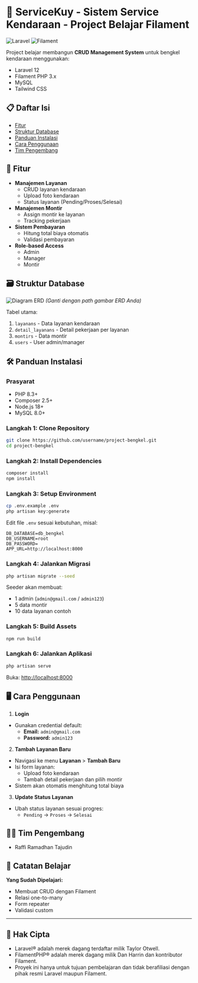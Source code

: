 # 🚗 ServiceKuy - Sistem Service Kendaraan - Project Belajar Filament

![Laravel](https://img.shields.io/badge/Laravel-FF2D20?logo=laravel&logoColor=white)
![Filament](https://img.shields.io/badge/Filament-FF5722?logo=filamentphp&logoColor=white)

Project belajar membangun **CRUD Management System** untuk bengkel kendaraan menggunakan:

-   Laravel 12
-   Filament PHP 3.x
-   MySQL
-   Tailwind CSS

## 📋 Daftar Isi

-   [Fitur](#-fitur)
-   [Struktur Database](#-struktur-database)
-   [Panduan Instalasi](#%EF%B8%8F-panduan-instalasi)
-   [Cara Penggunaan](#-cara-penggunaan)
-   [Tim Pengembang](#-tim-pengembang)

## 🌟 Fitur

-   **Manajemen Layanan**
    -   CRUD layanan kendaraan
    -   Upload foto kendaraan
    -   Status layanan (Pending/Proses/Selesai)
-   **Manajemen Montir**
    -   Assign montir ke layanan
    -   Tracking pekerjaan
-   **Sistem Pembayaran**
    -   Hitung total biaya otomatis
    -   Validasi pembayaran
-   **Role-based Access**
    -   Admin
    -   Manager
    -   Montir

## 🗃️ Struktur Database

![Diagram ERD](./public/images/erd-diagram.png) _(Ganti dengan path gambar ERD Anda)_

Tabel utama:

1. `layanans` - Data layanan kendaraan
2. `detail_layanans` - Detail pekerjaan per layanan
3. `montirs` - Data montir
4. `users` - User admin/manager

## 🛠️ Panduan Instalasi

### Prasyarat

-   PHP 8.3+
-   Composer 2.5+
-   Node.js 18+
-   MySQL 8.0+

### Langkah 1: Clone Repository

```bash
git clone https://github.com/username/project-bengkel.git
cd project-bengkel
```

### Langkah 2: Install Dependencies

```bash
composer install
npm install
```

### Langkah 3: Setup Environment

```bash
cp .env.example .env
php artisan key:generate
```

Edit file `.env` sesuai kebutuhan, misal:

```env
DB_DATABASE=db_bengkel
DB_USERNAME=root
DB_PASSWORD=
APP_URL=http://localhost:8000
```

### Langkah 4: Jalankan Migrasi

```bash
php artisan migrate --seed
```

Seeder akan membuat:

-   1 admin (`admin@gmail.com` / `admin123`)
-   5 data montir
-   10 data layanan contoh

### Langkah 5: Build Assets

```bash
npm run build
```

### Langkah 6: Jalankan Aplikasi

```bash
php artisan serve
```

Buka: [http://localhost:8000](http://localhost:8000)

## 🖥️ Cara Penggunaan

1. **Login**

-   Gunakan credential default:
    -   **Email:** `admin@gmail.com`
    -   **Password:** `admin123`

2. **Tambah Layanan Baru**

-   Navigasi ke menu **Layanan** > **Tambah Baru**
-   Isi form layanan:
    -   Upload foto kendaraan
    -   Tambah detail pekerjaan dan pilih montir
-   Sistem akan otomatis menghitung total biaya

3. **Update Status Layanan**

-   Ubah status layanan sesuai progres:
    -   `Pending` → `Proses` → `Selesai`

## 👨‍💻 Tim Pengembang

-   Raffi Ramadhan Tajudin

## 📝 Catatan Belajar

**Yang Sudah Dipelajari:**

-   Membuat CRUD dengan Filament
-   Relasi one-to-many
-   Form repeater
-   Validasi custom

---

## 📄 Hak Cipta

-   Laravel® adalah merek dagang terdaftar milik Taylor Otwell.
-   FilamentPHP® adalah merek dagang milik Dan Harrin dan kontributor Filament.
-   Proyek ini hanya untuk tujuan pembelajaran dan tidak berafiliasi dengan pihak resmi Laravel maupun Filament.

